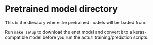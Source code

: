 # Pretrained model directory

This is the directory where the pretrained models will be loaded from.

Run `make setup` to download the enet model and convert it to a keras-compatible model before you run the actual training/prediction scripts.
